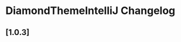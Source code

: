 <!-- Keep a Changelog guide -> https://keepachangelog.com -->

# DiamondThemeIntelliJ Changelog

## [1.0.3]

